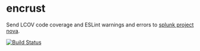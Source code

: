 # encrust

Send LCOV code coverage and ESLint warnings and errors to [splunk project nova](https://www.splunknova.com/).

[![Build Status](https://travis-ci.org/fluxsauce/encrust.svg?branch=master)](https://travis-ci.org/fluxsauce/encrust)
